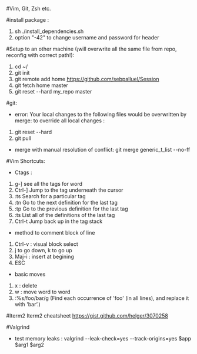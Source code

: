 #Vim, Git, Zsh etc.

#install package :
1.	sh ./install_dependencies.sh
1.	option "-42" to change username and password for header

#Setup to an other machine (¡will overwrite all the same file from repo, reconfig with correct path!):
1.	cd ~/
2.	git init
3.	git remote add home https://github.com/sebpalluel/Session
4.	git fetch home master
5.	git reset --hard my_repo master

#git:
*	error: Your local changes to the following files would be overwritten by merge:
to override all local changes :
1.	git reset --hard
2.	git pull
*	merge with manual resolution of conflict:
git merge generic_t_list --no-ff

#Vim Shortcuts:
-	Ctags :
1.	g-] see all the tags for word
2.	Ctrl-]	Jump to the tag underneath the cursor
3.	:ts <tag> <RET>	Search for a particular tag
4.	:tn	Go to the next definition for the last tag
5.	:tp	Go to the previous definition for the last tag
6.	:ts	List all of the definitions of the last tag
7.	Ctrl-t	Jump back up in the tag stack

*	method to comment block of line
1.	Ctrl-v : visual block select
2.	j to go down, k to go up
3.	Maj-i : insert at begining
4.	ESC

*	basic moves
1.	x : delete
2.	w : move word to word
3.	:%s/foo/bar/g (Find each occurrence of 'foo' (in all lines), and replace it with 'bar’.)

#Iterm2
Iterm2 cheatsheet https://gist.github.com/helger/3070258

#Valgrind
-	test memory leaks :
valgrind --leak-check=yes --track-origins=yes $app $arg1 $arg2
